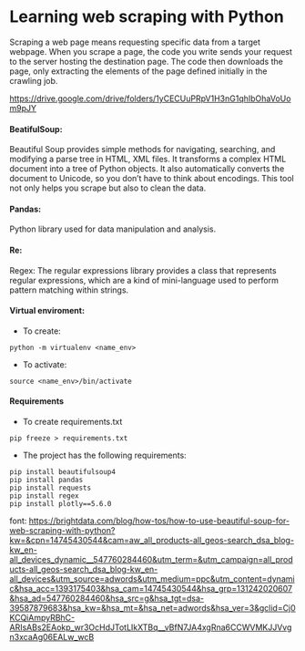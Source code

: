 # Learning web scraping with Python

Scraping a web page means requesting specific data from a target webpage. When you scrape a page, the code you write sends your request to the server hosting the destination page. The code then downloads the page, only extracting the elements of the page defined initially in the crawling job.

https://drive.google.com/drive/folders/1yCECUuPRpV1H3nG1qhIbOhaVoUom9pJY


#### BeatifulSoup:
Beautiful Soup provides simple methods for navigating, searching, and modifying a parse tree in HTML, XML files. It transforms a complex HTML document into a tree of Python objects. It also automatically converts the document to Unicode, so you don’t have to think about encodings. This tool not only helps you scrape but also to clean the data.

#### Pandas:
Python library used for data manipulation and analysis.

#### Re:
Regex: The regular expressions library provides a class that represents regular expressions, which are a kind of mini-language used to perform pattern matching within strings. 

#### Virtual enviroment:
- To create:
```
python -m virtualenv <name_env>
```
- To activate:
```
source <name_env>/bin/activate
```

#### Requirements
- To create requirements.txt
```
pip freeze > requirements.txt
```

- The project has the following requirements:
```
pip install beautifulsoup4
pip install pandas
pip install requests
pip install regex
pip install plotly==5.6.0
```



font: https://brightdata.com/blog/how-tos/how-to-use-beautiful-soup-for-web-scraping-with-python?kw=&cpn=14745430544&cam=aw_all_products-all_geos-search_dsa_blog-kw_en-all_devices_dynamic__547760284460&utm_term=&utm_campaign=all_products-all_geos-search_dsa_blog-kw_en-all_devices&utm_source=adwords&utm_medium=ppc&utm_content=dynamic&hsa_acc=1393175403&hsa_cam=14745430544&hsa_grp=131242020607&hsa_ad=547760284460&hsa_src=g&hsa_tgt=dsa-39587879683&hsa_kw=&hsa_mt=&hsa_net=adwords&hsa_ver=3&gclid=Cj0KCQiAmpyRBhC-ARIsABs2EAokp_wr3OcHdJTotLIkXTBq__vBfN7JA4xgRna6CCWVMKJJVvgn3xcaAg06EALw_wcB

